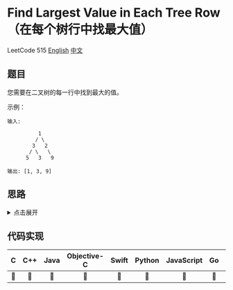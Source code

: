 # Find Largest Value in Each Tree Row（在每个树行中找最大值）
LeetCode 515
[English](https://leetcode.com/problems/find-largest-value-in-each-tree-row/)
[中文](https://leetcode-cn.com/problems/find-largest-value-in-each-tree-row/)

## 题目

您需要在二叉树的每一行中找到最大的值。

示例：
```
输入:

          1
         / \
        3   2
       / \   \
      5   3   9

输出: [1, 3, 9]
```

## 思路
<details>
<summary>点击展开</summary>
// TODO
</details>

## 代码实现
| C | C++ | Java | Objective-C | Swift | Python | JavaScript | Go | PHP |
| :--: | :--: | :--: | :--: | :--: | :--: | :--: | :--: | :--: |
| 🤔 | 🤔 | 🤔 | 🤔 | 🤔 | 🤔 | 🤔 | 🤔 | 🤔 |

